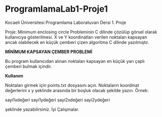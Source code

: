 # ProgramlamaLab1-Proje1
Kocaeli Üniversitesi Programlama Laboratuvarı Dersi 1. Proje 




Proje: Minimum enclosing circle Probleminin C dilinde çözülüp görsel olarak kullanıcıya gösterilmesi.
X ve Y koordinatları verilen noktaları kapsayan ancak olabilecek en küçük çemberi çizen algoritma C dilinde yazılmıştır.

**************MİNİMUM KAPSAYAN ÇEMBER PROBLEMİ**************


Bu program kullanıcıdan alınan noktaları kapsayan en küçük yarı çaplı çemberi bulmak içindir.

**************Kullanım**************

Noktaları girmek için points.txt dosyasını açın.
Noktaların koordinat değerlerini x y şeklinde arasında bir boşluk olacak şekilde yazın. Örnek:

sayi1xdeğeri sayi1ydeğeri
sayi2xdeğeri sayi2ydeğeri

şeklinde yazabilirsiniz.
İyi Çalışmalar.
